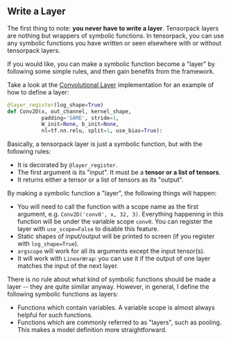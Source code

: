 
## Write a Layer

The first thing to note: __you never have to write a layer__.
Tensorpack layers are nothing but wrappers of symbolic functions.
In tensorpack, you can use any symbolic functions you have written or seen elsewhere with or without tensorpack layers.

If you would like, you can make a symbolic function become a "layer" by following some simple rules, and then gain benefits from the framework.

Take a look at the [Convolutional Layer](../../tensorpack/models/conv2d.py#L14) implementation for an example of how to define a layer:

```python
@layer_register(log_shape=True)
def Conv2D(x, out_channel, kernel_shape,
           padding='SAME', stride=1,
           W_init=None, b_init=None,
           nl=tf.nn.relu, split=1, use_bias=True):
```

Basically, a tensorpack layer is just a symbolic function, but with the following rules:

+ It is decorated by `@layer_register`.
+ The first argument is its "input". It must be a **tensor or a list of tensors**.
+ It returns either a tensor or a list of tensors as its "output".


By making a symbolic function a "layer", the following things will happen:
+ You will need to call the function with a scope name as the first argument, e.g. `Conv2D('conv0', x, 32, 3)`.
	Everything happening in this function will be under the variable scope `conv0`.
	You can register the layer with `use_scope=False` to disable this feature.
+ Static shapes of input/output will be printed to screen (if you register with `log_shape=True`).
+ `argscope` will work for all its arguments except the input tensor(s).
+ It will work with `LinearWrap`: you can use it if the output of one layer matches the input of the next layer.

There is no rule about what kind of symbolic functions should be made a layer -- they are quite
similar anyway. However, in general, I define the following symbolic functions as layers:
+ Functions which contain variables. A variable scope is almost always helpful for such functions.
+ Functions which are commonly referred to as "layers", such as pooling. This makes a model
	definition more straightforward.

